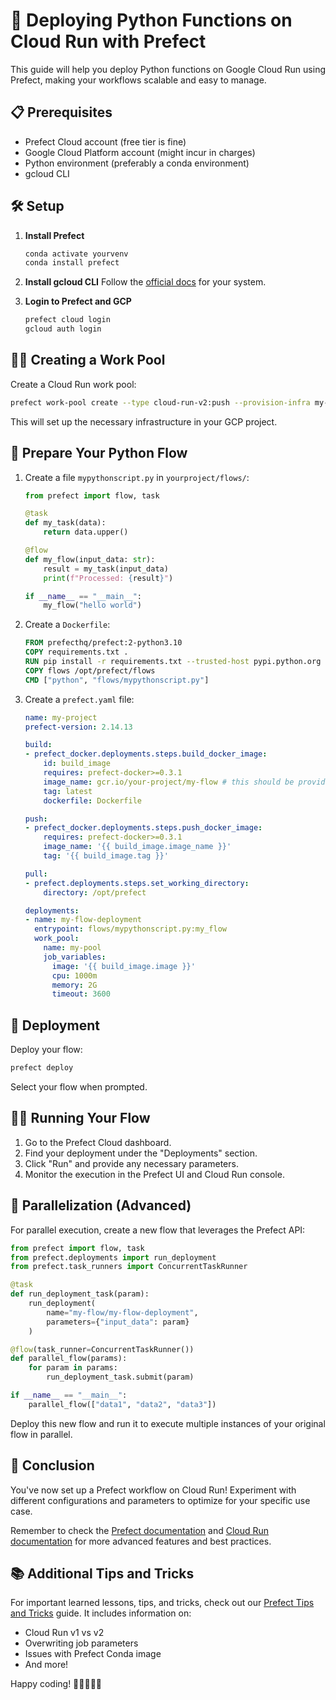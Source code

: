 # 🚀 Deploying Python Functions on Cloud Run with Prefect

This guide will help you deploy Python functions on Google Cloud Run using Prefect, making your workflows scalable and easy to manage.

## 📋 Prerequisites

- Prefect Cloud account (free tier is fine)
- Google Cloud Platform account (might incur in charges)
- Python environment (preferably a conda environment)
- gcloud CLI

## 🛠️ Setup

1. **Install Prefect**
   ```bash
   conda activate yourvenv
   conda install prefect
   ```

2. **Install gcloud CLI**
   Follow the [official docs](https://cloud.google.com/sdk/docs/install-sdk) for your system.

3. **Login to Prefect and GCP**
   ```bash
   prefect cloud login
   gcloud auth login
   ```

## 🏊‍♂️ Creating a Work Pool

Create a Cloud Run work pool:

```bash
prefect work-pool create --type cloud-run-v2:push --provision-infra my-pool
```

This will set up the necessary infrastructure in your GCP project.

## 🐍 Prepare Your Python Flow

1. Create a file `mypythonscript.py` in `yourproject/flows/`:

   ```python
   from prefect import flow, task

   @task
   def my_task(data):
       return data.upper()

   @flow
   def my_flow(input_data: str):
       result = my_task(input_data)
       print(f"Processed: {result}")

   if __name__ == "__main__":
       my_flow("hello world")
   ```

2. Create a `Dockerfile`:

   ```dockerfile
   FROM prefecthq/prefect:2-python3.10
   COPY requirements.txt .
   RUN pip install -r requirements.txt --trusted-host pypi.python.org --no-cache-dir
   COPY flows /opt/prefect/flows
   CMD ["python", "flows/mypythonscript.py"]
   ```

3. Create a `prefect.yaml` file:

   ```yaml
   name: my-project
   prefect-version: 2.14.13

   build:
   - prefect_docker.deployments.steps.build_docker_image:
       id: build_image
       requires: prefect-docker>=0.3.1
       image_name: gcr.io/your-project/my-flow # this should be provided by the provision-infra command ran before
       tag: latest
       dockerfile: Dockerfile

   push:
   - prefect_docker.deployments.steps.push_docker_image:
       requires: prefect-docker>=0.3.1
       image_name: '{{ build_image.image_name }}'
       tag: '{{ build_image.tag }}'

   pull:
   - prefect.deployments.steps.set_working_directory:
       directory: /opt/prefect

   deployments:
   - name: my-flow-deployment
     entrypoint: flows/mypythonscript.py:my_flow
     work_pool:
       name: my-pool
       job_variables:
         image: '{{ build_image.image }}'
         cpu: 1000m
         memory: 2G
         timeout: 3600
   ```

## 🚀 Deployment

Deploy your flow:

```bash
prefect deploy
```

Select your flow when prompted.

## 🏃‍♂️ Running Your Flow

1. Go to the Prefect Cloud dashboard.
2. Find your deployment under the "Deployments" section.
3. Click "Run" and provide any necessary parameters.
4. Monitor the execution in the Prefect UI and Cloud Run console.

## 🔀 Parallelization (Advanced)

For parallel execution, create a new flow that leverages the Prefect API:

```python
from prefect import flow, task
from prefect.deployments import run_deployment
from prefect.task_runners import ConcurrentTaskRunner

@task
def run_deployment_task(param):
    run_deployment(
        name="my-flow/my-flow-deployment",
        parameters={"input_data": param}
    )

@flow(task_runner=ConcurrentTaskRunner())
def parallel_flow(params):
    for param in params:
        run_deployment_task.submit(param)

if __name__ == "__main__":
    parallel_flow(["data1", "data2", "data3"])
```

Deploy this new flow and run it to execute multiple instances of your original flow in parallel.

## 🎉 Conclusion

You've now set up a Prefect workflow on Cloud Run! Experiment with different configurations and parameters to optimize for your specific use case.

Remember to check the [Prefect documentation](https://docs.prefect.io/) and [Cloud Run documentation](https://cloud.google.com/run/docs) for more advanced features and best practices.

## 📚 Additional Tips and Tricks

For important learned lessons, tips, and tricks, check out our [Prefect Tips and Tricks](prefect_tips_and_tricks.md) guide. It includes information on:
- Cloud Run v1 vs v2
- Overwriting job parameters
- Issues with Prefect Conda image
- And more!

Happy coding! 🚀👨‍💻👩‍💻
